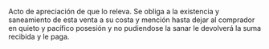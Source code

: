 Acto de apreciación de que lo releva. Se obliga a la existencia y saneamiento de esta venta a su costa y mención hasta dejar al comprador en quieto y pacífico posesión y no pudiendose la sanar le devolverá la suma recibida y le paga.